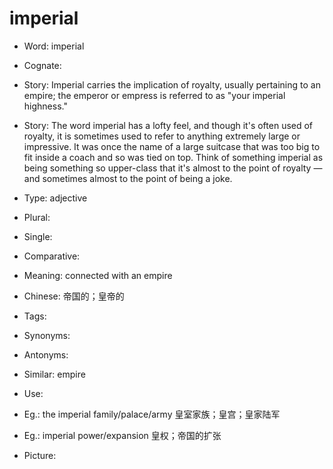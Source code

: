 # imperial

- Word: imperial
- Cognate: 
- Story: Imperial carries the implication of royalty, usually pertaining to an empire; the emperor or empress is referred to as "your imperial highness."
- Story: The word imperial has a lofty feel, and though it's often used of royalty, it is sometimes used to refer to anything extremely large or impressive. It was once the name of a large suitcase that was too big to fit inside a coach and so was tied on top. Think of something imperial as being something so upper-class that it's almost to the point of royalty — and sometimes almost to the point of being a joke.

- Type: adjective
- Plural: 
- Single: 
- Comparative: 
- Meaning: connected with an empire
- Chinese: 帝国的；皇帝的
- Tags: 
- Synonyms: 
- Antonyms: 
- Similar: empire
- Use: 
- Eg.: the imperial family/palace/army 皇室家族；皇宫；皇家陆军
- Eg.: imperial power/expansion 皇权；帝国的扩张
- Picture: 

